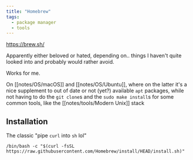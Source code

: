 ```yaml
---
title: "Homebrew"
tags: 
  - package manager
  - tools
---
```


https://brew.sh/

Apparently either beloved or hated, depending on.. things I haven't quite looked into and probably would rather avoid.

Works for me.

On [[notes/OS/macOS]] and [[notes/OS/Ubuntu]], where on the latter it's a nice supplement to out of date or not (yet?) available `apt` packages, while not having to do the `git clone`s and the `sudo make install`s for some common tools, like the [[notes/tools/Modern Unix]] stack

## Installation

The classic "pipe `curl` into `sh` lol"

```shell {title=""}
/bin/bash -c "$(curl -fsSL https://raw.githubusercontent.com/Homebrew/install/HEAD/install.sh)"
```
